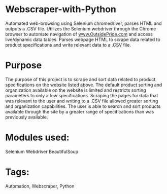# Webscraper-with-Python
Automated web-browsing using Selenium chromedriver, parses HTML and outputs a .CSV file. Utilizes the Selenium webdriver through the Chrome browser to automate navigation
of www.OutsidePride.com and access live/dynamic data tables. Parses webpage HTML to scrape data related to product specifications and write relevant data to a .CSV file.

# Purpose
The purpose of this project is to scrape and sort data related to product specifications on the website listed above. The default product sorting and organization available on the
website is limited and restricts sorting parameters to only a few specifications. Scraping the pages for data that was relevant to the user and writing to a .CSV file allowed
greater sorting and organization capabilities. The user is able to search and sort products available through the site by a greater range of specifications than was previously 
available.

# Modules used:
 Selenium Webdriver
 BeautifulSoup
 
 # Tags:
 Automation,
 Webscraper,
 Python

